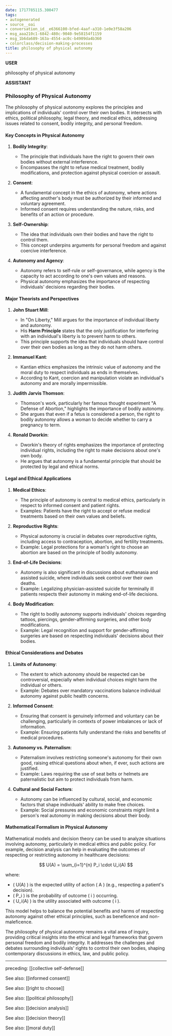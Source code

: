 ```yaml
---
date: 1717785115.300477
tags:
- autogenerated
- source__oai
- conversation_id__e6366100-bfed-4aaf-a310-1e0e3f58a206
- msg_aaa210c1-6842-480c-9040-9e58154f1159
- msg_1b6da689-163a-4554-ac0c-b4909da4b360
- colorclass/decision-making-processes
title: philosophy of physical autonomy
---
```


**USER**

philosophy of physical autonomy


**ASSISTANT**

### Philosophy of Physical Autonomy

The philosophy of physical autonomy explores the principles and implications of individuals' control over their own bodies. It intersects with ethics, political philosophy, legal theory, and medical ethics, addressing issues related to consent, bodily integrity, and personal freedom.

#### Key Concepts in Physical Autonomy

1. **Bodily Integrity**:
   - The principle that individuals have the right to govern their own bodies without external interference.
   - Encompasses the right to refuse medical treatment, bodily modifications, and protection against physical coercion or assault.

2. **Consent**:
   - A fundamental concept in the ethics of autonomy, where actions affecting another's body must be authorized by their informed and voluntary agreement.
   - Informed consent requires understanding the nature, risks, and benefits of an action or procedure.

3. **Self-Ownership**:
   - The idea that individuals own their bodies and have the right to control them.
   - This concept underpins arguments for personal freedom and against coercive interference.

4. **Autonomy and Agency**:
   - Autonomy refers to self-rule or self-governance, while agency is the capacity to act according to one's own values and reasons.
   - Physical autonomy emphasizes the importance of respecting individuals' decisions regarding their bodies.

#### Major Theorists and Perspectives

1. **John Stuart Mill**:
   - In "On Liberty," Mill argues for the importance of individual liberty and autonomy.
   - His **Harm Principle** states that the only justification for interfering with an individual's liberty is to prevent harm to others.
   - This principle supports the idea that individuals should have control over their own bodies as long as they do not harm others.

2. **Immanuel Kant**:
   - Kantian ethics emphasizes the intrinsic value of autonomy and the moral duty to respect individuals as ends in themselves.
   - According to Kant, coercion and manipulation violate an individual's autonomy and are morally impermissible.

3. **Judith Jarvis Thomson**:
   - Thomson's work, particularly her famous thought experiment "A Defense of Abortion," highlights the importance of bodily autonomy.
   - She argues that even if a fetus is considered a person, the right to bodily autonomy allows a woman to decide whether to carry a pregnancy to term.

4. **Ronald Dworkin**:
   - Dworkin's theory of rights emphasizes the importance of protecting individual rights, including the right to make decisions about one's own body.
   - He argues that autonomy is a fundamental principle that should be protected by legal and ethical norms.

#### Legal and Ethical Applications

1. **Medical Ethics**:
   - The principle of autonomy is central to medical ethics, particularly in respect to informed consent and patient rights.
   - Examples: Patients have the right to accept or refuse medical treatments based on their own values and beliefs.

2. **Reproductive Rights**:
   - Physical autonomy is crucial in debates over reproductive rights, including access to contraception, abortion, and fertility treatments.
   - Example: Legal protections for a woman's right to choose an abortion are based on the principle of bodily autonomy.

3. **End-of-Life Decisions**:
   - Autonomy is also significant in discussions about euthanasia and assisted suicide, where individuals seek control over their own deaths.
   - Example: Legalizing physician-assisted suicide for terminally ill patients respects their autonomy in making end-of-life decisions.

4. **Body Modification**:
   - The right to bodily autonomy supports individuals' choices regarding tattoos, piercings, gender-affirming surgeries, and other body modifications.
   - Example: Legal recognition and support for gender-affirming surgeries are based on respecting individuals' decisions about their bodies.

#### Ethical Considerations and Debates

1. **Limits of Autonomy**:
   - The extent to which autonomy should be respected can be controversial, especially when individual choices might harm the individual or others.
   - Example: Debates over mandatory vaccinations balance individual autonomy against public health concerns.

2. **Informed Consent**:
   - Ensuring that consent is genuinely informed and voluntary can be challenging, particularly in contexts of power imbalances or lack of information.
   - Example: Ensuring patients fully understand the risks and benefits of medical procedures.

3. **Autonomy vs. Paternalism**:
   - Paternalism involves restricting someone's autonomy for their own good, raising ethical questions about when, if ever, such actions are justified.
   - Example: Laws requiring the use of seat belts or helmets are paternalistic but aim to protect individuals from harm.

4. **Cultural and Social Factors**:
   - Autonomy can be influenced by cultural, social, and economic factors that shape individuals' ability to make free choices.
   - Example: Social pressures and economic constraints might limit a person's real autonomy in making decisions about their body.

#### Mathematical Formalism in Physical Autonomy

Mathematical models and decision theory can be used to analyze situations involving autonomy, particularly in medical ethics and public policy. For example, decision analysis can help in evaluating the outcomes of respecting or restricting autonomy in healthcare decisions:

$$
U(A) = \sum_{i=1}^{n} P_i \cdot U_i(A)
$$

where:
- \( U(A) \) is the expected utility of action \( A \) (e.g., respecting a patient's decision).
- \( P_i \) is the probability of outcome \( i \) occurring.
- \( U_i(A) \) is the utility associated with outcome \( i \).

This model helps to balance the potential benefits and harms of respecting autonomy against other ethical principles, such as beneficence and non-maleficence.

The philosophy of physical autonomy remains a vital area of inquiry, providing critical insights into the ethical and legal frameworks that govern personal freedom and bodily integrity. It addresses the challenges and debates surrounding individuals' rights to control their own bodies, shaping contemporary discussions in ethics, law, and public policy.


---

preceding: [[collective self-defense]]

See also: [[informed consent]]


See also: [[right to choose]]


See also: [[political philosophy]]


See also: [[decision analysis]]


See also: [[decision theory]]


See also: [[moral duty]]